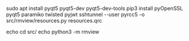 sudo apt install pyqt5 pyqt5-dev pyqt5-dev-tools
pip3 install pyOpenSSL pyqt5 paramiko twisted pyjwt sshtunnel --user
pyrcc5 -o src/rmview/resources.py resources.qrc

echo cd src/
echo python3 -m rmview


